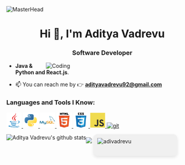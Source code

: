 ![MasterHead](https://visme.co/blog/wp-content/uploads/powerpoint-animation-how-to-add-animation-to-powerpoint.gif)

<h1 align="center">Hi 👋, I'm Aditya Vadrevu</h1>
<h3 align="center">Software Developer</h3>

<img align="right" alt="Coding" width="400" src="https://miro.medium.com/v2/resize:fit:679/1*yw0TnheAGN-LPneDaTlaxw.gif">

-  **Java & Python and React.js**.
  
- 📫 You can reach me by 👉 **adityavadrevu92@gmail.com**



<h3 align="left">Languages and Tools I Know:</h3>
<p align="left"> 
    <a href="https://www.java.com" target="_blank" rel="noreferrer"> <img src="https://raw.githubusercontent.com/devicons/devicon/master/icons/java/java-original.svg" alt="java" width="40" height="40"/> </a> 
    <a href="https://www.python.org" target="_blank" rel="noreferrer"> <img src="https://raw.githubusercontent.com/devicons/devicon/master/icons/python/python-original.svg" alt="python" width="40" height="40"/> </a>
  <a href="https://www.mysql.com/" target="_blank" rel="noreferrer"> <img src="https://raw.githubusercontent.com/devicons/devicon/master/icons/mysql/mysql-original-wordmark.svg" alt="mysql" width="40" height="40"/> </a>
    <a href="https://www.w3.org/html/" target="_blank" rel="noreferrer"> <img src="https://raw.githubusercontent.com/devicons/devicon/master/icons/html5/html5-original-wordmark.svg" alt="html5" width="40" height="40"/> </a> 
    <a href="https://www.w3schools.com/css/" target="_blank" rel="noreferrer"> <img src="https://raw.githubusercontent.com/devicons/devicon/master/icons/css3/css3-original-wordmark.svg" alt="css3" width="40" height="40"/> </a> 
    <a href="https://developer.mozilla.org/en-US/docs/Web/JavaScript" target="_blank" rel="noreferrer"> <img src="https://raw.githubusercontent.com/devicons/devicon/master/icons/javascript/javascript-original.svg" alt="javascript" width="40" height="40"/> </a>  
    <a href="https://git-scm.com/" target="_blank" rel="noreferrer"> <img src="https://www.vectorlogo.zone/logos/git-scm/git-scm-icon.svg" alt="git" width="40" height="40"/> </a> 
</p>


<img align="left" height="200px" src="https://github-readme-stats.vercel.app/api?username=adivadrevu&show_icons=true&count_private=true&title_color=ff0087&bg_color=fafbfc00&text_color=a2a2a2" alt="Aditya Vadrevu's github stats" />

<img align="centre" height="200px" src="https://github-readme-stats.vercel.app/api/top-langs?username=adivadrevu&title_color=ff0087&bg_color=fafbfc00&text_color=35b5ff&hide=EJS" />


  <div style="background-color: #f0f0f0; padding: 10px; border-radius: 10px; box-shadow: 0 4px 8px rgba(0, 0, 0, 0.1); display: inline-block;">
    <img src="https://komarev.com/ghpvc/?username=adivadrevu&label=Profile%20views&color=0e75b6&style=flat" alt="adivadrevu" style="width: 200px; height: auto; display: block; margin: 0 auto;">
    <p style="text-align: center; font-size: 20px; color: #333; margin-top: 10px;"></p>
  </div>

<!-- <p align="center">
  <a href="https://github.com/ryo-ma/github-profile-trophy">
    <img src="https://github-profile-trophy.vercel.app/?username=adivadrevu&theme=monokai" alt="adivadrevu" />
  </a>
</p>
https://github.com/adivadrevu/adityavadrevu-resume/releases/download/v1.0/adityavadrevu-resume.pdf](https://github.com/adivadrevu/adityavadrevu-resume/releases/download/v1.0/adityavadrevu-resume.pdf
 -->
